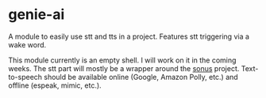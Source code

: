 genie-ai
=================

A module to easily use stt and tts in a project. Features stt triggering via a wake word.

This module currently is an empty shell. I will work on it in the coming weeks. The stt part
will mostly be a wrapper around the [sonus](https://github.com/evancohen/sonus) project. Text-to-speech
should be available online (Google, Amazon Polly, etc.) and offline (espeak, mimic, etc.).
